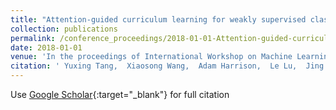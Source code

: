 ```yaml
---
title: "Attention-guided curriculum learning for weakly supervised classification and localization of thoracic diseases on chest radiographs"
collection: publications
permalink: /conference_proceedings/2018-01-01-Attention-guided-curriculum-learning-for-weakly-supervised-classification-and-localization-of-thoracic-diseases-on-chest-radiographs
date: 2018-01-01
venue: 'In the proceedings of International Workshop on Machine Learning in Medical Imaging'
citation: ' Yuxing Tang,  Xiaosong Wang,  Adam Harrison,  Le Lu,  Jing Xiao,  Ronald Summers, &quot;Attention-guided curriculum learning for weakly supervised classification and localization of thoracic diseases on chest radiographs.&quot; In the proceedings of International Workshop on Machine Learning in Medical Imaging, 2018.'
---
```

Use [Google Scholar](https://scholar.google.com/scholar?q=Attention+guided+curriculum+learning+for+weakly+supervised+classification+and+localization+of+thoracic+diseases+on+chest+radiographs){:target="_blank"} for full citation